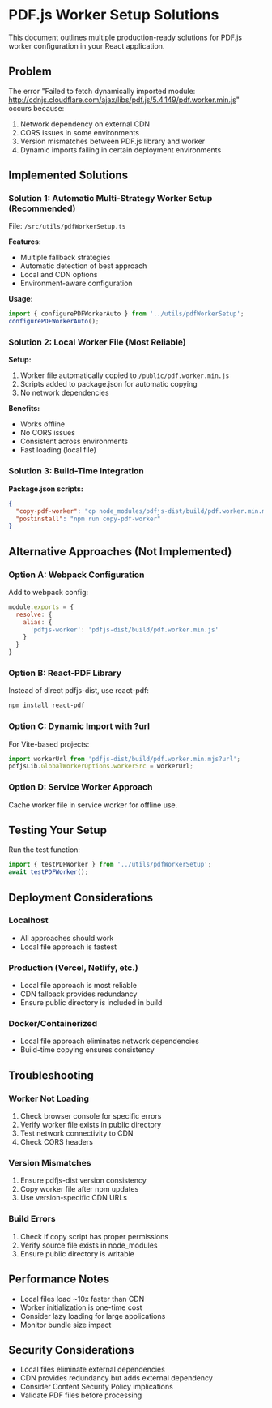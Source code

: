 # PDF.js Worker Setup Solutions

This document outlines multiple production-ready solutions for PDF.js worker configuration in your React application.

## Problem
The error "Failed to fetch dynamically imported module: http://cdnjs.cloudflare.com/ajax/libs/pdf.js/5.4.149/pdf.worker.min.js" occurs because:

1. Network dependency on external CDN
2. CORS issues in some environments
3. Version mismatches between PDF.js library and worker
4. Dynamic imports failing in certain deployment environments

## Implemented Solutions

### Solution 1: Automatic Multi-Strategy Worker Setup (Recommended)

File: `/src/utils/pdfWorkerSetup.ts`

**Features:**
- Multiple fallback strategies
- Automatic detection of best approach
- Local and CDN options
- Environment-aware configuration

**Usage:**
```typescript
import { configurePDFWorkerAuto } from '../utils/pdfWorkerSetup';
configurePDFWorkerAuto();
```

### Solution 2: Local Worker File (Most Reliable)

**Setup:**
1. Worker file automatically copied to `/public/pdf.worker.min.js`
2. Scripts added to package.json for automatic copying
3. No network dependencies

**Benefits:**
- Works offline
- No CORS issues
- Consistent across environments
- Fast loading (local file)

### Solution 3: Build-Time Integration

**Package.json scripts:**
```json
{
  "copy-pdf-worker": "cp node_modules/pdfjs-dist/build/pdf.worker.min.mjs public/pdf.worker.min.js",
  "postinstall": "npm run copy-pdf-worker"
}
```

## Alternative Approaches (Not Implemented)

### Option A: Webpack Configuration
Add to webpack config:
```javascript
module.exports = {
  resolve: {
    alias: {
      'pdfjs-worker': 'pdfjs-dist/build/pdf.worker.min.js'
    }
  }
}
```

### Option B: React-PDF Library
Instead of direct pdfjs-dist, use react-pdf:
```bash
npm install react-pdf
```

### Option C: Dynamic Import with ?url
For Vite-based projects:
```typescript
import workerUrl from 'pdfjs-dist/build/pdf.worker.min.mjs?url';
pdfjsLib.GlobalWorkerOptions.workerSrc = workerUrl;
```

### Option D: Service Worker Approach
Cache worker file in service worker for offline use.

## Testing Your Setup

Run the test function:
```typescript
import { testPDFWorker } from '../utils/pdfWorkerSetup';
await testPDFWorker();
```

## Deployment Considerations

### Localhost
- All approaches should work
- Local file approach is fastest

### Production (Vercel, Netlify, etc.)
- Local file approach is most reliable
- CDN fallback provides redundancy
- Ensure public directory is included in build

### Docker/Containerized
- Local file approach eliminates network dependencies
- Build-time copying ensures consistency

## Troubleshooting

### Worker Not Loading
1. Check browser console for specific errors
2. Verify worker file exists in public directory
3. Test network connectivity to CDN
4. Check CORS headers

### Version Mismatches
1. Ensure pdfjs-dist version consistency
2. Copy worker file after npm updates
3. Use version-specific CDN URLs

### Build Errors
1. Check if copy script has proper permissions
2. Verify source file exists in node_modules
3. Ensure public directory is writable

## Performance Notes

- Local files load ~10x faster than CDN
- Worker initialization is one-time cost
- Consider lazy loading for large applications
- Monitor bundle size impact

## Security Considerations

- Local files eliminate external dependencies
- CDN provides redundancy but adds external dependency
- Consider Content Security Policy implications
- Validate PDF files before processing